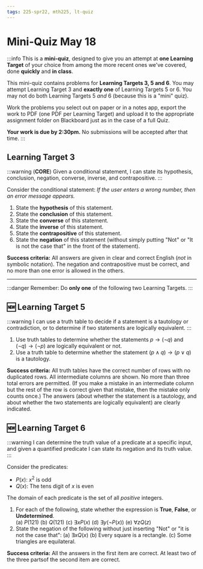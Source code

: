 ```yaml
---
tags: 225-spr22, mth225, lt-quiz
---
```


# Mini-Quiz May 18

:::info
This is a **mini-quiz**, designed to give you an attempt at **one Learning Target** of your choice from among the more recent ones we've covered, done **quickly** and **in class**. 

This mini-quiz contains problems for **Learning Targets 3, 5 and 6**. You may attempt Learning Target 3 and **exactly one** of Learning Targets 5 or 6. You may not do both Learning Targets 5 *and* 6 (because this is a "mini" quiz). 


Work the problems you select out on paper or in a notes app, export the work to PDF (one PDF per Learning Target) and upload it to the appropriate assignment folder on Blackboard just as in the case of a full Quiz. 

**Your work is due by 2:30pm.** No submissions will be accepted after that time. 
:::


## Learning Target 3

:::warning
(**CORE**) Given a conditional statement, I can state its hypothesis, conclusion, negation, converse, inverse, and contrapositive. 
:::

Consider the conditional statement: *If the user enters a wrong number, then an error message appears.* 

1. State the **hypothesis** of this statement. 
2. State the **conclusion** of this statement. 
3. State the **converse** of this statement. 
4. State the **inverse** of this statement.
5. State the **contrapositive** of this statement.
6. State the **negation** of this statement (without simply putting "Not" or "It is not the case that" in the front of the statement). 

**Success criteria:** All answers are given in clear and correct English (*not* in symbolic notation). The negation and contrapositive must be correct, and no more than one error is allowed in the others. 

---

:::danger
Remember: Do **only one** of the following two Learning Targets. 
:::

## :new: Learning Target 5

:::warning
I can use a truth table to decide if a statement is a tautology or contradiction, or to determine if two statements are logically equivalent. 
:::

1. Use truth tables to determine whether the statements $p \rightarrow (\neg q)$ and $(\neg q) \rightarrow (\neg p)$ are logically equivalent or not. 
2. Use a truth table to determine whether the statement $(p \wedge q) \rightarrow (p \vee q)$ is a tautology. 

**Success criteria:** All truth tables have the correct number of rows with no duplicated rows. All intermediate columns are shown. No more than three total errors are permitted. (If you make a mistake in an intermediate column but the rest of the row is correct given that mistake, then the mistake only counts once.) The answers (about whether the statement is a tautology, and about whether the two statements are logically equivalent) are clearly indicated. 


## :new: Learning Target 6

:::warning
I can determine the truth value of a predicate at a specific input, and given a quantified predicate I can state its negation and its truth value.
:::

Consider the predicates: 

- $P(x)$: $x^2$ is odd
- $Q(x)$: The tens digit of $x$ is even 

The domain of each predicate is the set of all *positive* integers. 

1. For each of the following, state whether the expression is **True**, **False**, or **Undetermined**.  
    (a) $P(121)$
    (b) $Q(121)$
    (c) $\exists x P(x)$ 
    (d) $\exists y (\neg P(x))$ 
    (e) $\forall z Q(z)$
2. State the negation of the following without just inserting "Not" or "it is not the case that": 
    (a) $\exists x Q(x)$ 
    (b) Every square is a rectangle. 
    (c) Some triangles are equilateral. 
    
    
**Success criteria:** All the answers in the first item are correct. At least two of the three partsof the second item are correct. 
